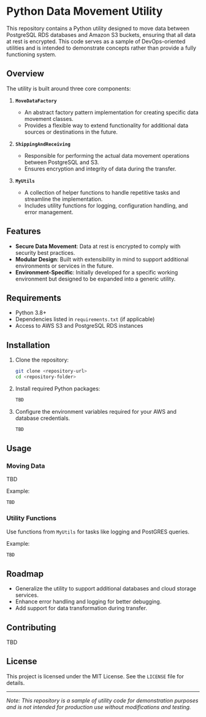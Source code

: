 # Python Data Movement Utility

This repository contains a Python utility designed to move data between PostgreSQL RDS databases and Amazon S3 buckets, ensuring that all data at rest is encrypted. This code serves as a sample of DevOps-oriented utilities and is intended to demonstrate concepts rather than provide a fully functioning system.

## Overview

The utility is built around three core components:

1. **`MoveDataFactory`**
   - An abstract factory pattern implementation for creating specific data movement classes.
   - Provides a flexible way to extend functionality for additional data sources or destinations in the future.

2. **`ShippingAndReceiving`**
   - Responsible for performing the actual data movement operations between PostgreSQL and S3.
   - Ensures encryption and integrity of data during the transfer.

3. **`MyUtils`**
   - A collection of helper functions to handle repetitive tasks and streamline the implementation.
   - Includes utility functions for logging, configuration handling, and error management.

## Features

- **Secure Data Movement**: Data at rest is encrypted to comply with security best practices.
- **Modular Design**: Built with extensibility in mind to support additional environments or services in the future.
- **Environment-Specific**: Initially developed for a specific working environment but designed to be expanded into a generic utility.

## Requirements

- Python 3.8+
- Dependencies listed in `requirements.txt` (if applicable)
- Access to AWS S3 and PostgreSQL RDS instances

## Installation

1. Clone the repository:

   ```bash
   git clone <repository-url>
   cd <repository-folder>
   ```

2. Install required Python packages:

   ```bash
   TBD
   ```

3. Configure the environment variables required for your AWS and database credentials.

   ```bash
   TBD
   ```

## Usage

### Moving Data

TBD

Example:

```python
TBD
```

### Utility Functions

Use functions from `MyUtils` for tasks like logging and PostGRES queries.

Example:

```python
TBD
```

## Roadmap

- Generalize the utility to support additional databases and cloud storage services.
- Enhance error handling and logging for better debugging.
- Add support for data transformation during transfer.

## Contributing

TBD

## License

This project is licensed under the MIT License. See the `LICENSE` file for details.

---

*Note: This repository is a sample of utility code for demonstration purposes and is not intended for production use without modifications and testing.*

